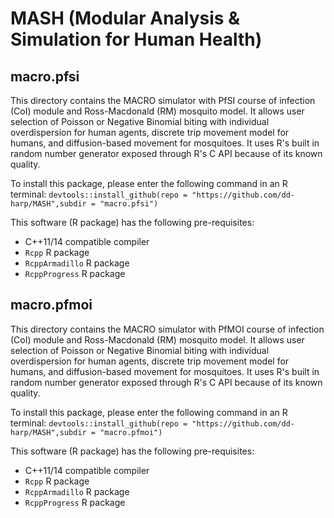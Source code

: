 # MASH (Modular Analysis & Simulation for Human Health)

## macro.pfsi

This directory contains the MACRO simulator with PfSI course of infection (CoI) module and Ross-Macdonald (RM) mosquito model. It allows user selection of Poisson or Negative Binomial biting with individual overdispersion for human agents, discrete trip movement model for humans, and diffusion-based movement for mosquitoes. It uses R's built in random number generator exposed through R's C API because of its known quality.

To install this package, please enter the following command in an R terminal: `devtools::install_github(repo = "https://github.com/dd-harp/MASH",subdir = "macro.pfsi")`

This software (R package) has the following pre-requisites:
  * C++11/14 compatible compiler
  * `Rcpp` R package
  * `RcppArmadillo` R package
  * `RcppProgress` R package

## macro.pfmoi

This directory contains the MACRO simulator with PfMOI course of infection (CoI) module and Ross-Macdonald (RM) mosquito model. It allows user selection of Poisson or Negative Binomial biting with individual overdispersion for human agents, discrete trip movement model for humans, and diffusion-based movement for mosquitoes. It uses R's built in random number generator exposed through R's C API because of its known quality.

To install this package, please enter the following command in an R terminal: `devtools::install_github(repo = "https://github.com/dd-harp/MASH",subdir = "macro.pfmoi")`

This software (R package) has the following pre-requisites:
  * C++11/14 compatible compiler
  * `Rcpp` R package
  * `RcppArmadillo` R package
  * `RcppProgress` R package
